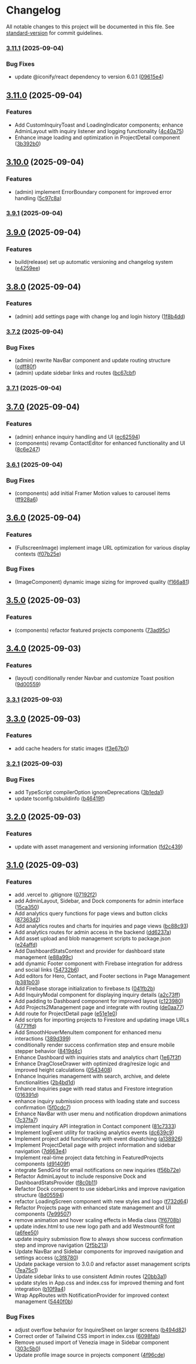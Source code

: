 # Changelog

All notable changes to this project will be documented in this file. See [standard-version](https://github.com/conventional-changelog/standard-version) for commit guidelines.

### [3.11.1](https://github.com/ShangProperties/ShangProperties/compare/v3.11.0...v3.11.1) (2025-09-04)


### Bug Fixes

* update @iconify/react dependency to version 6.0.1 ([09615e4](https://github.com/ShangProperties/ShangProperties/commit/09615e4f0e08615df1746528d7ca138c6e54fc0b))

## [3.11.0](https://github.com/ShangProperties/ShangProperties/compare/v3.10.0...v3.11.0) (2025-09-04)


### Features

* Add CustomInquiryToast and LoadingIndicator components; enhance AdminLayout with inquiry listener and logging functionality ([4c40a75](https://github.com/ShangProperties/ShangProperties/commit/4c40a7596e24d5cb0af20874abdc11ecb814bb1b))
* Enhance image loading and optimization in ProjectDetail component ([3b392b0](https://github.com/ShangProperties/ShangProperties/commit/3b392b0bf019971504acfde3d258085ac0b78f96))

## [3.10.0](https://github.com/ShangProperties/ShangProperties/compare/v3.9.1...v3.10.0) (2025-09-04)


### Features

* (admin) implement ErrorBoundary component for improved error handling ([5c97c8a](https://github.com/ShangProperties/ShangProperties/commit/5c97c8a608ae332baa43bc00f02cbf7d94a34854))

### [3.9.1](https://github.com/ShangProperties/ShangProperties/compare/v3.9.0...v3.9.1) (2025-09-04)

## [3.9.0](https://github.com/ShangProperties/ShangProperties/compare/v3.8.0...v3.9.0) (2025-09-04)


### Features

* build(release) set up automatic versioning and changelog system ([e4259ee](https://github.com/ShangProperties/ShangProperties/commit/e4259ee00c19daed0e1964dd17958d4550d9958b))

## [3.8.0](https://github.com/ShangProperties/ShangProperties/compare/v3.7.2...v3.8.0) (2025-09-04)


### Features

* (admin) add settings page with change log and login history ([1f8b4dd](https://github.com/ShangProperties/ShangProperties/commit/1f8b4dd31876bc52868cb3af8b2896d57a7a440d))

### [3.7.2](https://github.com/ShangProperties/ShangProperties/compare/v3.7.1...v3.7.2) (2025-09-04)


### Bug Fixes

* (admin) rewrite NavBar component and update routing structure ([cdff80f](https://github.com/ShangProperties/ShangProperties/commit/cdff80fa0cc4f83b9a9b137000b602c2b12be63f))
* (admin) update sidebar links and routes ([bc67cbf](https://github.com/ShangProperties/ShangProperties/commit/bc67cbf1e256091181139eacca9476e7f37f1243))

### [3.7.1](https://github.com/ShangProperties/ShangProperties/compare/v3.7.0...v3.7.1) (2025-09-04)

## [3.7.0](https://github.com/ShangProperties/ShangProperties/compare/v3.6.1...v3.7.0) (2025-09-04)


### Features

* (admin) enhance inquiry handling and UI ([ec62594](https://github.com/ShangProperties/ShangProperties/commit/ec625945b89754bd5090f5135fbc15e5fb6aa9b5))
* (components) revamp ContactEditor for enhanced functionality and UI ([8c6e247](https://github.com/ShangProperties/ShangProperties/commit/8c6e2470adfe811ec186054a9e19eaf2aa992acc))

### [3.6.1](https://github.com/ShangProperties/ShangProperties/compare/v3.6.0...v3.6.1) (2025-09-04)


### Bug Fixes

* (components) add initial Framer Motion values to carousel items ([ff928a6](https://github.com/ShangProperties/ShangProperties/commit/ff928a69c22af9bc5cd613c33faa0eefbe446520))

## [3.6.0](https://github.com/ShangProperties/ShangProperties/compare/v3.5.0...v3.6.0) (2025-09-04)


### Features

* (FullscreenImage) implement image URL optimization for various display contexts ([f07b25e](https://github.com/ShangProperties/ShangProperties/commit/f07b25ecada991c25b464e56aac02688b1cf7400))


### Bug Fixes

* (ImageComponent) dynamic image sizing for improved quality ([f166a81](https://github.com/ShangProperties/ShangProperties/commit/f166a81912cde1c8735a0ed70f63272f24151b29))

## [3.5.0](https://github.com/ShangProperties/ShangProperties/compare/v3.4.0...v3.5.0) (2025-09-03)


### Features

* (components) refactor featured projects components ([73ad95c](https://github.com/ShangProperties/ShangProperties/commit/73ad95c0e95713f78d2003646b919f5c968afabe))

## [3.4.0](https://github.com/ShangProperties/ShangProperties/compare/v3.3.1...v3.4.0) (2025-09-03)


### Features

* (layout) conditionally render Navbar and customize Toast position ([9d00559](https://github.com/ShangProperties/ShangProperties/commit/9d005598321124be6b3935b8940e9addfaca2e85))

### [3.3.1](https://github.com/ShangProperties/ShangProperties/compare/v3.3.0...v3.3.1) (2025-09-03)

## [3.3.0](https://github.com/ShangProperties/ShangProperties/compare/v3.2.1...v3.3.0) (2025-09-03)


### Features

* add cache headers for static images ([f3e67b0](https://github.com/ShangProperties/ShangProperties/commit/f3e67b0fe0f8cf457008b0543192028655122328))

### [3.2.1](https://github.com/ShangProperties/ShangProperties/compare/v3.2.0...v3.2.1) (2025-09-03)


### Bug Fixes

* add TypeScript compilerOption ignoreDeprecations ([3b1eda1](https://github.com/ShangProperties/ShangProperties/commit/3b1eda1b9a8dda19b14ef7b063f2a1899a7ebf5b))
* update tsconfig.tsbuildinfo ([b46419f](https://github.com/ShangProperties/ShangProperties/commit/b46419f15b29c974f34432e17944f52ac7e953ca))

## [3.2.0](https://github.com/ShangProperties/ShangProperties/compare/v3.1.0...v3.2.0) (2025-09-03)


### Features

* update with asset management and versioning information ([fd2c439](https://github.com/ShangProperties/ShangProperties/commit/fd2c439a9d601d21817285e661eacf86fa7c8d7e))

## [3.1.0](https://github.com/ShangProperties/ShangProperties/compare/v2.0.1...v3.1.0) (2025-09-03)


### Features

* add .vercel to .gitignore ([07192f2](https://github.com/ShangProperties/ShangProperties/commit/07192f2e98428376c7357ea1a36c744b8c9e4014))
* add AdminLayout, Sidebar, and Dock components for admin interface ([15ca350](https://github.com/ShangProperties/ShangProperties/commit/15ca350acd269d4819fef99a8ace6b073f36c204))
* Add analytics query functions for page views and button clicks ([87363d2](https://github.com/ShangProperties/ShangProperties/commit/87363d21f3dc21798d58ad581c17e5305f233b5b))
* Add analytics routes and charts for inquiries and page views ([bc88c93](https://github.com/ShangProperties/ShangProperties/commit/bc88c9365be774b332d140b15b095def250488b9))
* Add analytics routes for admin access in the backend ([dd6237a](https://github.com/ShangProperties/ShangProperties/commit/dd6237a5177580e57a78785c6c066ca061205f36))
* Add asset upload and blob management scripts to package.json ([e24affd](https://github.com/ShangProperties/ShangProperties/commit/e24affd45b068291cae253b0381dc6a74cf1ef08))
* Add DashboardStatsContext and provider for dashboard state management ([e88a99c](https://github.com/ShangProperties/ShangProperties/commit/e88a99cf31f76174c4bc0176b978848f0bd81286))
* add dynamic Footer component with Firebase integration for address and social links ([54732b6](https://github.com/ShangProperties/ShangProperties/commit/54732b6c7c4c4c9ecf4c35d5ddba89c5966cdb2e))
* Add editors for Hero, Contact, and Footer sections in Page Management ([b381b03](https://github.com/ShangProperties/ShangProperties/commit/b381b0350af5e6ce11b695e48d74944f0f26a562))
* Add Firebase storage initialization to firebase.ts ([041fb2b](https://github.com/ShangProperties/ShangProperties/commit/041fb2b381b495065afd9d89d6f18322bfc796fd))
* Add InquiryModal component for displaying inquiry details ([a2c73ff](https://github.com/ShangProperties/ShangProperties/commit/a2c73fff953bbbb3c80d5477d165bf189f1ceee4))
* Add padding to Dashboard component for improved layout ([c123980](https://github.com/ShangProperties/ShangProperties/commit/c123980b53cc7a346b4cf1d3509c9cee6515ef03))
* Add Projects2Management page and integrate with routing ([de0aa77](https://github.com/ShangProperties/ShangProperties/commit/de0aa7753d88097b4341b7ee4d13e89be7fc2f96))
* Add route for ProjectDetail page ([e51e1e0](https://github.com/ShangProperties/ShangProperties/commit/e51e1e0e8ecc88be02fdcb7312c8925f800b17bc))
* Add scripts for importing projects to Firestore and updating image URLs ([4771ffd](https://github.com/ShangProperties/ShangProperties/commit/4771ffd4e0a4d33254d3991069fc13ed9b943197))
* Add SmoothHoverMenuItem component for enhanced menu interactions ([389d399](https://github.com/ShangProperties/ShangProperties/commit/389d39997f322a6538d06e006bd15fe2976d4fee))
* conditionally render success confirmation step and ensure mobile stepper behavior ([8419d4c](https://github.com/ShangProperties/ShangProperties/commit/8419d4cc1ff0d4eade4c3a30d8a8169d5ca4b4e9))
* Enhance Dashboard with inquiries stats and analytics chart ([1e67f3f](https://github.com/ShangProperties/ShangProperties/commit/1e67f3f4235b115ffdd1901afe4daccbdd8548ed))
* Enhance DragCloseDrawer with optimized drag/resize logic and improved height calculations ([0543408](https://github.com/ShangProperties/ShangProperties/commit/05434088ddf207ae6a6392c45a7d267c2423d718))
* Enhance Inquiries management with search, archive, and delete functionalities ([2b4bd1d](https://github.com/ShangProperties/ShangProperties/commit/2b4bd1d0b4037188232f198d5304d5873a821cab))
* Enhance Inquiries page with read status and Firestore integration ([016391d](https://github.com/ShangProperties/ShangProperties/commit/016391d4ea74c40e2f337b37137bbacdea8a40d5))
* enhance inquiry submission process with loading state and success confirmation ([5f0cdc7](https://github.com/ShangProperties/ShangProperties/commit/5f0cdc74dc491ca4281fa07f63aa26f43fcd2d2e))
* Enhance NavBar with user menu and notification dropdown animations ([7c37fa7](https://github.com/ShangProperties/ShangProperties/commit/7c37fa7d377916dba986fb0ef12b35f9d9a4df11))
* implement inquiry API integration in Contact component ([81c7333](https://github.com/ShangProperties/ShangProperties/commit/81c7333d3355235f40e739c2b99cd1354fd45030))
* Implement logEvent utility for tracking analytics events ([dc639c9](https://github.com/ShangProperties/ShangProperties/commit/dc639c9b78b286ab8ff60b3bf9fe866c748eca95))
* Implement project add functionality with event dispatching ([a138926](https://github.com/ShangProperties/ShangProperties/commit/a138926659f96a465f299802a958693ec3f56153))
* Implement ProjectDetail page with project information and sidebar navigation ([7d663e4](https://github.com/ShangProperties/ShangProperties/commit/7d663e4136d4eb955d1b4d8e8a35764df2a39e05))
* Implement real-time project data fetching in FeaturedProjects components ([d91409f](https://github.com/ShangProperties/ShangProperties/commit/d91409f4627f5d091526c4d1147674889d89deec))
* integrate SendGrid for email notifications on new inquiries ([f56b72e](https://github.com/ShangProperties/ShangProperties/commit/f56b72e38223616353bb6f4fe30795e6aee121e0))
* Refactor AdminLayout to include responsive Dock and DashboardStatsProvider ([f8c0b11](https://github.com/ShangProperties/ShangProperties/commit/f8c0b11a269f5cbc5391d0aa1d50ba3805b38249))
* Refactor Dock component to use sidebarLinks and improve navigation structure ([8d05594](https://github.com/ShangProperties/ShangProperties/commit/8d055945bb380066f2a873fb2e8603489c7d2b07))
* refactor LoadingScreen component with new styles and logo ([f732d64](https://github.com/ShangProperties/ShangProperties/commit/f732d6438abb6e34b2271b334fca4dfd7138b223))
* Refactor Projects page with enhanced state management and UI components ([7e99507](https://github.com/ShangProperties/ShangProperties/commit/7e99507637a361df934de1a333e42c222b67383a))
* remove animation and hover scaling effects in Media class ([1f6708b](https://github.com/ShangProperties/ShangProperties/commit/1f6708ba7fbfd1ddb3234472b1e8f835fa2fa314))
* update index.html to use new logo path and add WestmountR font ([a6fee50](https://github.com/ShangProperties/ShangProperties/commit/a6fee505fea47d29521652c1c412f3adbadcf532))
* update inquiry submission flow to always show success confirmation step and improve navigation ([2f5b213](https://github.com/ShangProperties/ShangProperties/commit/2f5b21303a73ba53c2c8cc1471897f8dc8cd6956))
* Update NavBar and Sidebar components for improved navigation and settings access ([c3f8780](https://github.com/ShangProperties/ShangProperties/commit/c3f8780e483a7d1626acb8e44a48db08c5818a4b))
* Update package version to 3.0.0 and refactor asset management scripts ([7ea75c1](https://github.com/ShangProperties/ShangProperties/commit/7ea75c1747705f5c57d12cb1406acca601c1ac45))
* Update sidebar links to use consistent Admin routes ([20bb3a1](https://github.com/ShangProperties/ShangProperties/commit/20bb3a19d1c9acba387e26a891f0731b27eddd20))
* update styles in App.css and index.css for improved theming and font integration ([b10f9a4](https://github.com/ShangProperties/ShangProperties/commit/b10f9a415b0bc4ee252a92d24c3fa0eb016263db))
* Wrap AppRoutes with NotificationProvider for improved context management ([5440f0b](https://github.com/ShangProperties/ShangProperties/commit/5440f0b540a99cdd47911daa7632f8cc506c7bd3))


### Bug Fixes

* adjust overflow behavior for InquireSheet on larger screens ([b494d82](https://github.com/ShangProperties/ShangProperties/commit/b494d82c95de10e470363849e8dc9b5f02816e2e))
* Correct order of Tailwind CSS import in index.css ([6098fab](https://github.com/ShangProperties/ShangProperties/commit/6098fab67b6fea0703dd4704af26ef78ba9c7024))
* Remove unused import of Venezia image in Sidebar component ([303c5b0](https://github.com/ShangProperties/ShangProperties/commit/303c5b017ee489db5cc2a7592e59e7cc7c9261b2))
* Update profile image source in projects component ([4f96cde](https://github.com/ShangProperties/ShangProperties/commit/4f96cdea881859db395a2bc175c36c03e66c2bec))
